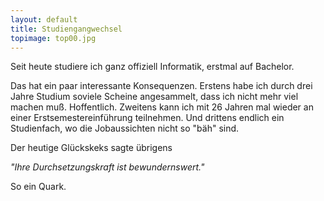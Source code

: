 ```yaml
---
layout: default
title: Studiengangwechsel
topimage: top00.jpg
---
```


Seit heute studiere ich ganz offiziell Informatik, erstmal auf Bachelor.

Das hat ein paar interessante Konsequenzen.
Erstens habe ich durch drei Jahre Studium soviele Scheine angesammelt, dass ich nicht mehr viel machen muß. Hoffentlich.
Zweitens kann ich mit 26 Jahren mal wieder an einer Erstsemestereinführung teilnehmen.
Und drittens endlich ein Studienfach, wo die Jobaussichten nicht so "bäh" sind.

Der heutige Glückskeks sagte übrigens

*"Ihre Durchsetzungskraft ist bewundernswert."*

So ein Quark.
